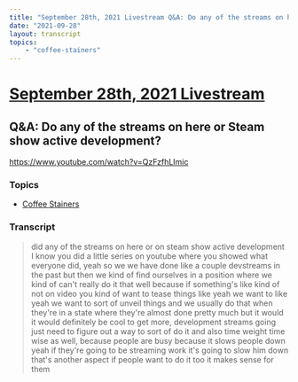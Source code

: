 ```yaml
---
title: "September 28th, 2021 Livestream Q&A: Do any of the streams on here or Steam show active development?"
date: "2021-09-28"
layout: transcript
topics:
    - "coffee-stainers"
---
```

# [September 28th, 2021 Livestream](../2021-09-28.md)
## Q&A: Do any of the streams on here or Steam show active development?
https://www.youtube.com/watch?v=QzFzfhLImic

### Topics
* [Coffee Stainers](../topics/coffee-stainers.md)

### Transcript

> did any of the streams on here or on steam show active development I know you did a little series on youtube where you showed what everyone did, yeah so we we have done like a couple devstreams in the past but then we kind of find ourselves in a position where we kind of can't really do it that well because if something's like kind of not on video you kind of want to tease things like yeah we want to like yeah we want to sort of unveil things and we usually do that when they're in a state where they're almost done pretty much but it would it would definitely be cool to get more, development streams going just need to figure out a way to sort of do it and also time weight time wise as well, because people are busy because it slows people down yeah if they're going to be streaming work it's going to slow him down that's another aspect if people want to do it too it makes sense for them
